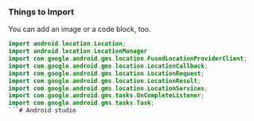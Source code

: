 ### Things to Import

You can add an image or a code block, too.

```java
import android.location.Location;
import android.location.LocationManager
import com.google.android.gms.location.FusedLocationProviderClient;
import com.google.android.gms.location.LocationCallback;
import com.google.android.gms.location.LocationRequest;
import com.google.android.gms.location.LocationResult;
import com.google.android.gms.location.LocationServices;
import com.google.android.gms.tasks.OnCompleteListener;
import com.google.android.gms.tasks.Task;
```# Android-studio
